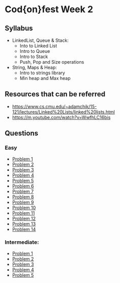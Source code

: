 # Cod{on}fest Week 2

## Syllabus 

+ LinkedList, Queue & Stack:
    * Into to Linked List
    * Intro to Queue
    * Intro to Stack
    * Push, Pop and Size operations
+ String, Maps & Heap:
    * Intro to strings library
    * Min heap and Max heap

## Resources that can be referred

* https://www.cs.cmu.edu/~adamchik/15-121/lectures/Linked%20Lists/linked%20lists.html 
* https://m.youtube.com/watch?v=WwfhLC16bis 

## Questions

### Easy 

* [Problem 1](https://www.codechef.com/problems/BEX)
* [Problem 2](https://www.codechef.com/problems/THESAV)
* [Problem 3](https://www.codechef.com/problems/ECJAN20D )
* [Problem 4](https://leetcode.com/problems/valid-parentheses/ )
* [Problem 5](https://www.codechef.com/COOK115B/problems/XORGM) 
* [Problem 6](https://www.codechef.com/problems/GOOGOL05) 
* [Problem 7](https://leetcode.com/problems/kth-largest-element-in-an-array/) 
* [Problem 8](https://leetcode.com/problems/two-sum/) 
* [Problem 9](https://leetcode.com/problems/valid-anagram/) 
* [Problem 10](https://leetcode.com/problems/jewels-and-stones/) 
* [Problem 11](https://leetcode.com/problems/add-two-numbers/) 
* [Problem 12](https://leetcode.com/problems/palindrome-linked-list/) 
* [Problem 13](https://leetcode.com/problems/merge-two-sorted-lists/description/) 
* [Problem 14](https://www.codechef.com/problems/THESAV)

### Intermediate:

* [Problem 1](https://www.codechef.com/problems/CHFQUEUE)
* [Problem 2](https://www.codechef.com/problems/COOK82C) 
* [Problem 3](https://www.codechef.com/problems/NPLQ19D) 
* [Problem 4](https://www.codechef.com/problems/INLO31) 
* [Problem 5](https://www.codechef.com/problems/ATTND) 
